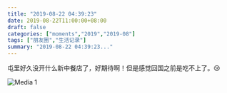 ```yaml
---
title: "2019-08-22 04:39:23"
date: 2019-08-22T11:00:00+08:00
draft: false
categories: ["moments","2019","2019-08"]
tags: ["朋友圈","生活记录"]
summary: "2019-08-22 04:39:23..."
---
```


屯里好久没开什么新中餐店了，好期待啊！但是感觉回国之前是吃不上了。😢

![Media 1](/Moments/photos/2019-08-22/201908220439230.jpg)

